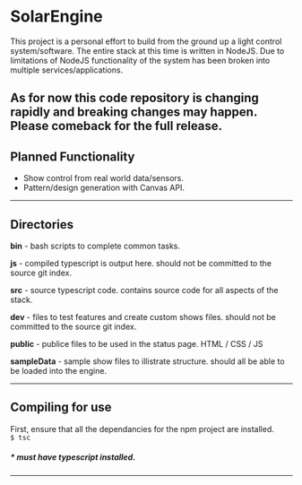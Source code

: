 # SolarEngine
This project is a personal effort to build from the ground up a light control system/software. The entire stack at this time is written in NodeJS. Due to limitations of NodeJS functionality of the system has been broken into multiple services/applications. 

As for now this code repository is changing rapidly and breaking changes may happen.
Please comeback for the full release.
---

## Planned Functionality
- Show control from real world data/sensors.
- Pattern/design generation with Canvas API.
---

## Directories
__bin__ -
bash scripts to complete common tasks.  

__js__ -
compiled typescript is output here. 
should not be committed to the source git index.  

__src__ -
source typescript code.
contains source code for all aspects of the stack.

__dev__ -
files to test features and create custom shows files.
should not be committed to the source git index.

__public__ -
publice files to be used in the status page.
HTML / CSS / JS  

__sampleData__ -
sample show files to illistrate structure.
should all be able to be loaded into the engine.  

---

## Compiling for use
First, ensure that all the dependancies for the npm project are installed.  
` $ tsc `
##### * must have typescript installed. 
---
